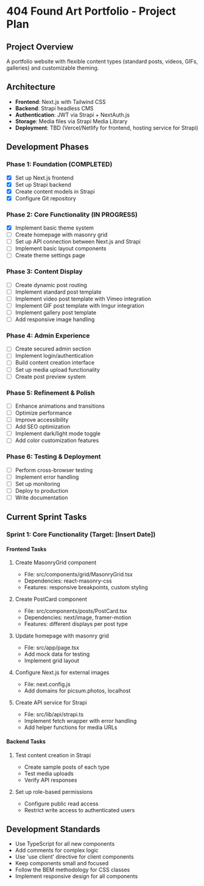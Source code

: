 # 404 Found Art Portfolio - Project Plan

## Project Overview
A portfolio website with flexible content types (standard posts, videos, GIFs, galleries) and customizable theming.

## Architecture
- **Frontend**: Next.js with Tailwind CSS
- **Backend**: Strapi headless CMS
- **Authentication**: JWT via Strapi + NextAuth.js
- **Storage**: Media files via Strapi Media Library
- **Deployment**: TBD (Vercel/Netlify for frontend, hosting service for Strapi)

## Development Phases

### Phase 1: Foundation (COMPLETED)
- [x] Set up Next.js frontend
- [x] Set up Strapi backend
- [x] Create content models in Strapi
- [x] Configure Git repository

### Phase 2: Core Functionality (IN PROGRESS)
- [x] Implement basic theme system
- [ ] Create homepage with masonry grid
- [ ] Set up API connection between Next.js and Strapi
- [ ] Implement basic layout components
- [ ] Create theme settings page

### Phase 3: Content Display
- [ ] Create dynamic post routing
- [ ] Implement standard post template
- [ ] Implement video post template with Vimeo integration
- [ ] Implement GIF post template with Imgur integration
- [ ] Implement gallery post template
- [ ] Add responsive image handling

### Phase 4: Admin Experience
- [ ] Create secured admin section
- [ ] Implement login/authentication
- [ ] Build content creation interface
- [ ] Set up media upload functionality
- [ ] Create post preview system

### Phase 5: Refinement & Polish
- [ ] Enhance animations and transitions
- [ ] Optimize performance
- [ ] Improve accessibility
- [ ] Add SEO optimization
- [ ] Implement dark/light mode toggle
- [ ] Add color customization features

### Phase 6: Testing & Deployment
- [ ] Perform cross-browser testing
- [ ] Implement error handling
- [ ] Set up monitoring
- [ ] Deploy to production
- [ ] Write documentation

## Current Sprint Tasks

### Sprint 1: Core Functionality (Target: [Insert Date])

#### Frontend Tasks
1. Create MasonryGrid component
   - File: src/components/grid/MasonryGrid.tsx
   - Dependencies: react-masonry-css
   - Features: responsive breakpoints, custom styling

2. Create PostCard component
   - File: src/components/posts/PostCard.tsx
   - Dependencies: next/image, framer-motion
   - Features: different displays per post type

3. Update homepage with masonry grid
   - File: src/app/page.tsx
   - Add mock data for testing
   - Implement grid layout

4. Configure Next.js for external images
   - File: next.config.js
   - Add domains for picsum.photos, localhost

5. Create API service for Strapi
   - File: src/lib/api/strapi.ts
   - Implement fetch wrapper with error handling
   - Add helper functions for media URLs

#### Backend Tasks
1. Test content creation in Strapi
   - Create sample posts of each type
   - Test media uploads
   - Verify API responses

2. Set up role-based permissions
   - Configure public read access
   - Restrict write access to authenticated users

## Development Standards
- Use TypeScript for all new components
- Add comments for complex logic
- Use 'use client' directive for client components
- Keep components small and focused
- Follow the BEM methodology for CSS classes
- Implement responsive design for all components